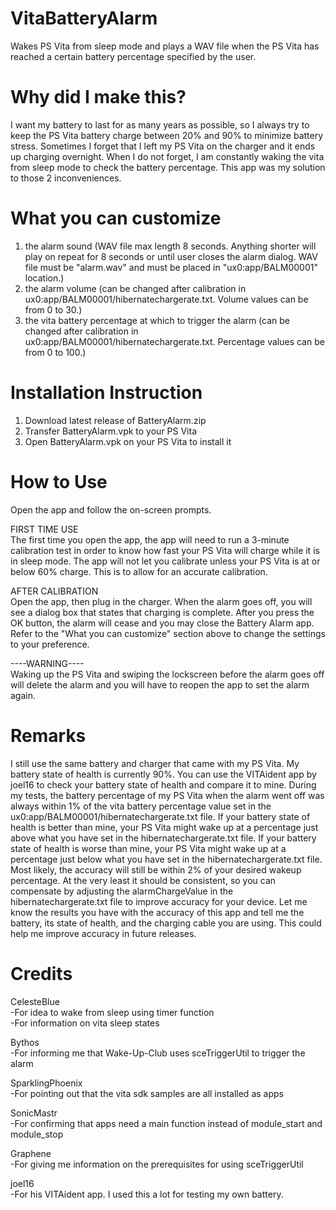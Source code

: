 # VitaBatteryAlarm
Wakes PS Vita from sleep mode and plays a WAV file when the PS Vita has reached a certain battery percentage specified by the user.

# Why did I make this?
I want my battery to last for as many years as possible, so I always try to keep the PS Vita battery charge between 20% and 90% to minimize battery stress.  Sometimes I forget that I left my PS Vita on the charger and it ends up charging overnight.  When I do not forget, I am constantly waking the vita from sleep mode to check the battery percentage.  This app was my solution to those 2 inconveniences.

# What you can customize
1) the alarm sound (WAV file max length 8 seconds.  Anything shorter will play on repeat for 8 seconds or until user closes the alarm dialog.  WAV file must be "alarm.wav" and must be placed in "ux0:app/BALM00001" location.)
2) the alarm volume (can be changed after calibration in ux0:app/BALM00001/hibernatechargerate.txt.  Volume values can be from 0 to 30.)
3) the vita battery percentage at which to trigger the alarm (can be changed after calibration in ux0:app/BALM00001/hibernatechargerate.txt.  Percentage values can be from 0 to 100.)

# Installation Instruction
1) Download latest release of BatteryAlarm.zip
2) Transfer BatteryAlarm.vpk to your PS Vita
3) Open BatteryAlarm.vpk on your PS Vita to install it

# How to Use
Open the app and follow the on-screen prompts.  

FIRST TIME USE  
The first time you open the app, the app will need to run a 3-minute calibration test
in order to know how fast your PS Vita will charge while it is in sleep mode.  The app will not let you calibrate unless your PS Vita 
is at or below 60% charge.  This is to allow for an accurate calibration.

AFTER CALIBRATION  
Open the app, then plug in the charger.  When the alarm goes off, you will see a dialog box that states that charging is complete.  After you press the OK button, the alarm will cease and you may close the Battery Alarm app.  Refer to the "What you can customize" section above to change the settings to your preference.  

----WARNING----  
Waking up the PS Vita and swiping the lockscreen before the alarm goes off will delete the alarm and you will have to reopen the app to set the alarm again.

# Remarks
I still use the same battery and charger that came with my PS Vita.  My battery state of health is currently 90%.  You can use the VITAident app by joel16 to check your battery state of health and compare it to mine.  During my tests, the battery percentage of my PS Vita when the alarm went off was always within 1% of the vita battery percentage value set in the ux0:app/BALM00001/hibernatechargerate.txt file.  If your battery state of health is better than mine, your PS Vita might wake up at a percentage just above what you have set in the hibernatechargerate.txt file.  If your battery state of health is worse than mine, your PS Vita might wake up at a percentage just below what you have set in the hibernatechargerate.txt file.  Most likely, the accuracy will still be within 2% of your desired wakeup percentage.  At the very least it should be consistent, so you can compensate by adjusting the alarmChargeValue in the hibernatechargerate.txt file to improve accuracy for your device.  Let me know the results you have with the accuracy of this app and tell me the battery, its state of health, and the charging cable you are using.  This could help me improve accuracy in future releases.

# Credits
CelesteBlue  
-For idea to wake from sleep using timer function  
-For information on vita sleep states  

Bythos  
-For informing me that Wake-Up-Club uses sceTriggerUtil to trigger the alarm  

SparklingPhoenix  
-For pointing out that the vita sdk samples are all installed as apps  

SonicMastr  
-For confirming that apps need a main function instead of module_start and module_stop  

Graphene  
-For giving me information on the prerequisites for using sceTriggerUtil  

joel16  
-For his VITAident app.  I used this a lot for testing my own battery.  
